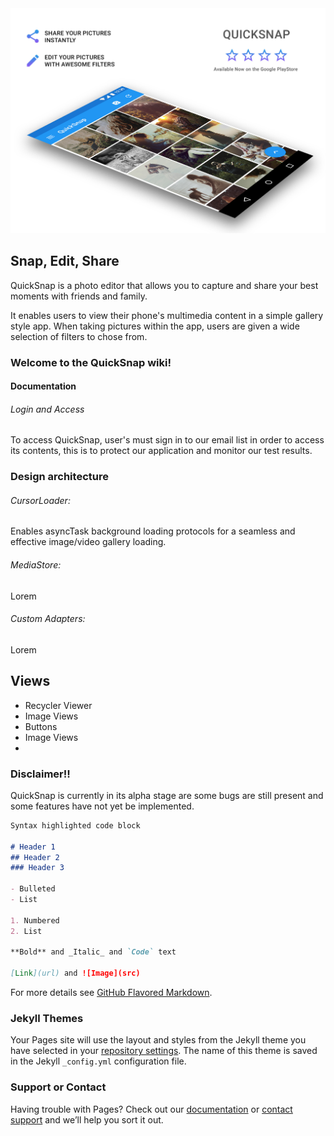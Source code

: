 
<img src="https://github.com/Ecko95/ecko95.github.io/blob/master/promo.jpg" alt="promo">

## Snap, Edit, Share

QuickSnap is a photo editor that allows you to capture and share your best moments with friends and family.

It enables users to view their phone's multimedia content in a simple gallery style app. When taking pictures within the app, users are given a wide selection of filters to chose from.

### Welcome to the QuickSnap wiki!
#### Documentation

###### Login and Access
To access QuickSnap, user's must sign in to our email list in order to access its contents, this is to protect our application and monitor our test results.

### Design architecture
###### CursorLoader:
Enables asyncTask background loading protocols for a seamless and effective image/video gallery loading.

###### MediaStore:
Lorem

###### Custom Adapters:
Lorem

## Views

* Recycler Viewer
* Image Views
* Buttons 
* Image Views
* 

### Disclaimer!!
QuickSnap is currently in its alpha stage are some bugs are still present and some features have not yet be implemented.

```markdown
Syntax highlighted code block

# Header 1
## Header 2
### Header 3

- Bulleted
- List

1. Numbered
2. List

**Bold** and _Italic_ and `Code` text

[Link](url) and ![Image](src)
```




For more details see [GitHub Flavored Markdown](https://guides.github.com/features/mastering-markdown/).

### Jekyll Themes

Your Pages site will use the layout and styles from the Jekyll theme you have selected in your [repository settings](https://github.com/Ecko95/ecko95.github.io/settings). The name of this theme is saved in the Jekyll `_config.yml` configuration file.

### Support or Contact

Having trouble with Pages? Check out our [documentation](https://help.github.com/categories/github-pages-basics/) or [contact support](https://github.com/contact) and we’ll help you sort it out.
